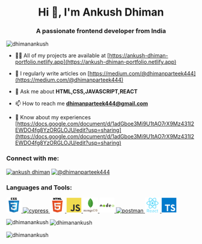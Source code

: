 
<h1 align="center">Hi 👋, I'm Ankush Dhiman</h1>
<h3 align="center">A passionate frontend developer from India</h3>

<p align="left"> <img src="https://komarev.com/ghpvc/?username=dhimanankush&label=Profile%20views&color=0e75b6&style=flat" alt="dhimanankush" /> </p>

- 👨‍💻 All of my projects are available at [https://ankush-dhiman-portfolio.netlify.app](https://ankush-dhiman-portfolio.netlify.app)

- 📝 I regularly write articles on [https://medium.com/@dhimanparteek444](https://medium.com/@dhimanparteek444)

- 💬 Ask me about **HTML,CSS,JAVASCRIPT,REACT**

- 📫 How to reach me **dhimanparteek444@gmail.com**

- 📄 Know about my experiences [https://docs.google.com/document/d/1adGboe3Mi9U1tAO7rX9Mz431I2EWDO4fg8YzORGLOJU/edit?usp=sharing](https://docs.google.com/document/d/1adGboe3Mi9U1tAO7rX9Mz431I2EWDO4fg8YzORGLOJU/edit?usp=sharing)

<h3 align="left">Connect with me:</h3>
<p align="left">
<a href="https://linkedin.com/in/ankush dhiman" target="blank"><img align="center" src="https://raw.githubusercontent.com/rahuldkjain/github-profile-readme-generator/master/src/images/icons/Social/linked-in-alt.svg" alt="ankush dhiman" height="30" width="40" /></a>
<a href="https://medium.com/@dhimanparteek444" target="blank"><img align="center" src="https://raw.githubusercontent.com/rahuldkjain/github-profile-readme-generator/master/src/images/icons/Social/medium.svg" alt="@dhimanparteek444" height="30" width="40" /></a>
</p>

<h3 align="left">Languages and Tools:</h3>
<p align="left"> <a href="https://www.w3schools.com/css/" target="_blank" rel="noreferrer"> <img src="https://raw.githubusercontent.com/devicons/devicon/master/icons/css3/css3-original-wordmark.svg" alt="css3" width="40" height="40"/> </a> <a href="https://www.cypress.io" target="_blank" rel="noreferrer"> <img src="https://raw.githubusercontent.com/simple-icons/simple-icons/6e46ec1fc23b60c8fd0d2f2ff46db82e16dbd75f/icons/cypress.svg" alt="cypress" width="40" height="40"/> </a> <a href="https://www.w3.org/html/" target="_blank" rel="noreferrer"> <img src="https://raw.githubusercontent.com/devicons/devicon/master/icons/html5/html5-original-wordmark.svg" alt="html5" width="40" height="40"/> </a> <a href="https://developer.mozilla.org/en-US/docs/Web/JavaScript" target="_blank" rel="noreferrer"> <img src="https://raw.githubusercontent.com/devicons/devicon/master/icons/javascript/javascript-original.svg" alt="javascript" width="40" height="40"/> </a> <a href="https://www.mongodb.com/" target="_blank" rel="noreferrer"> <img src="https://raw.githubusercontent.com/devicons/devicon/master/icons/mongodb/mongodb-original-wordmark.svg" alt="mongodb" width="40" height="40"/> </a> <a href="https://nodejs.org" target="_blank" rel="noreferrer"> <img src="https://raw.githubusercontent.com/devicons/devicon/master/icons/nodejs/nodejs-original-wordmark.svg" alt="nodejs" width="40" height="40"/> </a> <a href="https://postman.com" target="_blank" rel="noreferrer"> <img src="https://www.vectorlogo.zone/logos/getpostman/getpostman-icon.svg" alt="postman" width="40" height="40"/> </a> <a href="https://reactjs.org/" target="_blank" rel="noreferrer"> <img src="https://raw.githubusercontent.com/devicons/devicon/master/icons/react/react-original-wordmark.svg" alt="react" width="40" height="40"/> </a> <a href="https://www.typescriptlang.org/" target="_blank" rel="noreferrer"> <img src="https://raw.githubusercontent.com/devicons/devicon/master/icons/typescript/typescript-original.svg" alt="typescript" width="40" height="40"/> </a> </p>

<p><img align="left" src="https://github-readme-stats.vercel.app/api/top-langs?username=dhimanankush&show_icons=true&locale=en&layout=compact" alt="dhimanankush" /></p>

<p>&nbsp;<img align="center" src="https://github-readme-stats.vercel.app/api?username=dhimanankush&show_icons=true&locale=en" alt="dhimanankush" /></p>

<p><img align="center" src="https://github-readme-streak-stats.herokuapp.com/?user=dhimanankush&" alt="dhimanankush" /></p>



